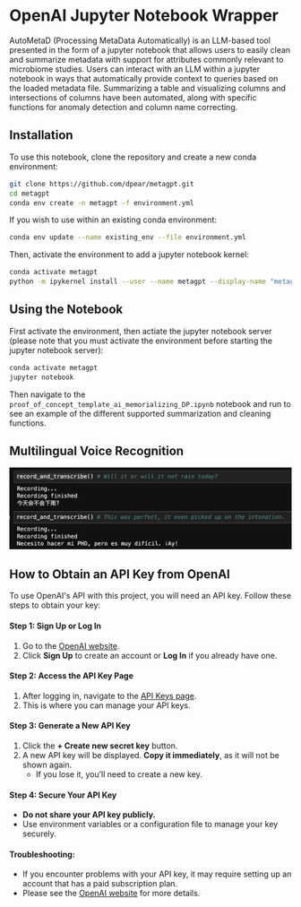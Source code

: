 # OpenAI Jupyter Notebook Wrapper

AutoMetaD (Processing MetaData Automatically) is an LLM-based tool presented in the form of a jupyter notebook that allows users to easily clean and summarize metadata with support for attributes commonly relevant to microbiome studies. Users can interact with an LLM within a jupyter notebook in ways that automatically provide context to queries based on the loaded metadata file. Summarizing a table and visualizing columns and intersections of columns have been automated, along with specific functions for anomaly detection and column name correcting. 


## Installation

To use this notebook, clone the repository and create a new conda environment:

```bash
git clone https://github.com/dpear/metagpt.git
cd metagpt
conda env create -n metagpt -f environment.yml
```

If you wish to use within an existing conda environment:
```bash
conda env update --name existing_env --file environment.yml
```

Then, activate the environment to add a jupyter notebook kernel:
```bash
conda activate metagpt
python -m ipykernel install --user --name metagpt --display-name "metagpt"
```

## Using the Notebook

First activate the environment, then actiate the jupyter notebook server (please note that you must activate the environment before starting the jupyter notebook server):
```bash
conda activate metagpt
jupyter notebook
```
Then navigate to the `proof_of_concept_template_ai_memorializing_DP.ipynb` notebook and run to see an example of the different supported summarization and cleaning functions.

## Multilingual Voice Recognition
![here](examples/img/multilingual-voice.png)

## How to Obtain an API Key from OpenAI

To use OpenAI's API with this project, you will need an API key. Follow these steps to obtain your key:

#### Step 1: Sign Up or Log In
1. Go to the [OpenAI website](https://platform.openai.com/).
2. Click **Sign Up** to create an account or **Log In** if you already have one.

#### Step 2: Access the API Key Page
1. After logging in, navigate to the [API Keys page](https://platform.openai.com/account/api-keys).
2. This is where you can manage your API keys.

#### Step 3: Generate a New API Key
1. Click the **+ Create new secret key** button.
2. A new API key will be displayed. **Copy it immediately**, as it will not be shown again.
   - If you lose it, you’ll need to create a new key.

#### Step 4: Secure Your API Key
- **Do not share your API key publicly.**
- Use environment variables or a configuration file to manage your key securely.

#### Troubleshooting:
- If you encounter problems with your API key, it may require setting up an account that has a paid subscription plan. 
- Please see the [OpenAI website](https://platform.openai.com/) for more details.
